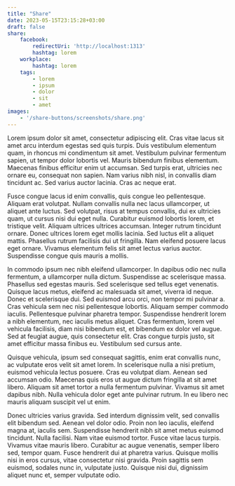 ```yaml
---
title: "Share"
date: 2023-05-15T23:15:28+03:00
draft: false
share:
    facebook:
        redirectUri: 'http://localhost:1313'
        hashtag: lorem
    workplace:
        hashtag: lorem
    tags:
        - lorem
        - ipsum
        - dolor
        - sit
        - amet
images:
    - '/share-buttons/screenshots/share.png'
---
```


Lorem ipsum dolor sit amet, consectetur adipiscing elit. Cras vitae lacus sit amet arcu interdum egestas sed quis turpis. Duis vestibulum elementum quam, in rhoncus mi condimentum sit amet. Vestibulum pulvinar fermentum sapien, ut tempor dolor lobortis vel. Mauris bibendum finibus elementum. Maecenas finibus efficitur enim ut accumsan. Sed turpis erat, ultricies nec ornare eu, consequat non sapien. Nam varius nibh nisl, in convallis diam tincidunt ac. Sed varius auctor lacinia. Cras ac neque erat.

Fusce congue lacus id enim convallis, quis congue leo pellentesque. Aliquam erat volutpat. Nullam convallis nulla nec lacus ullamcorper, ut aliquet ante luctus. Sed volutpat, risus at tempus convallis, dui ex ultricies quam, ut cursus nisi dui eget nulla. Curabitur euismod lobortis lorem, et tristique velit. Aliquam ultrices ultrices accumsan. Integer rutrum tincidunt ornare. Donec ultrices lorem eget mollis lacinia. Sed luctus elit a aliquet mattis. Phasellus rutrum facilisis dui ut fringilla. Nam eleifend posuere lacus eget ornare. Vivamus elementum felis sit amet lectus varius auctor. Suspendisse congue quis mauris a mollis.

In commodo ipsum nec nibh eleifend ullamcorper. In dapibus odio nec nulla fermentum, a ullamcorper nulla dictum. Suspendisse ac scelerisque massa. Phasellus sed egestas mauris. Sed scelerisque sed tellus eget venenatis. Quisque lacus metus, eleifend ac malesuada sit amet, viverra id neque. Donec et scelerisque dui. Sed euismod arcu orci, non tempor mi pulvinar a. Cras vehicula sem nec nisi pellentesque lobortis. Aliquam semper commodo iaculis. Pellentesque pulvinar pharetra tempor. Suspendisse hendrerit lorem a nibh elementum, nec iaculis metus aliquet. Cras fermentum, lorem vel vehicula facilisis, diam nisi bibendum est, et bibendum ex dolor vel augue. Sed at feugiat augue, quis consectetur elit. Cras congue turpis justo, sit amet efficitur massa finibus eu. Vestibulum sed cursus ante.

Quisque vehicula, ipsum sed consequat sagittis, enim erat convallis nunc, ac vulputate eros velit sit amet lorem. In scelerisque nulla a nisi pretium, euismod vehicula lectus posuere. Cras eu volutpat diam. Aenean sed accumsan odio. Maecenas quis eros ut augue dictum fringilla at sit amet libero. Aliquam sit amet tortor a nulla fermentum pulvinar. Vivamus sit amet dapibus nibh. Nulla vehicula dolor eget ante pulvinar rutrum. In eu libero nec mauris aliquam suscipit vel ut enim.

Donec ultricies varius gravida. Sed interdum dignissim velit, sed convallis elit bibendum sed. Aenean vel dolor odio. Proin non leo iaculis, eleifend magna at, iaculis sem. Suspendisse hendrerit nibh sit amet metus euismod tincidunt. Nulla facilisi. Nam vitae euismod tortor. Fusce vitae lacus turpis. Vivamus vitae mauris libero. Curabitur ac augue venenatis, semper libero sed, tempor quam. Fusce hendrerit dui at pharetra varius. Quisque mollis nisi in eros cursus, vitae consectetur nisi gravida. Proin sagittis sem euismod, sodales nunc in, vulputate justo. Quisque nisi dui, dignissim aliquet nunc et, semper vulputate odio.

